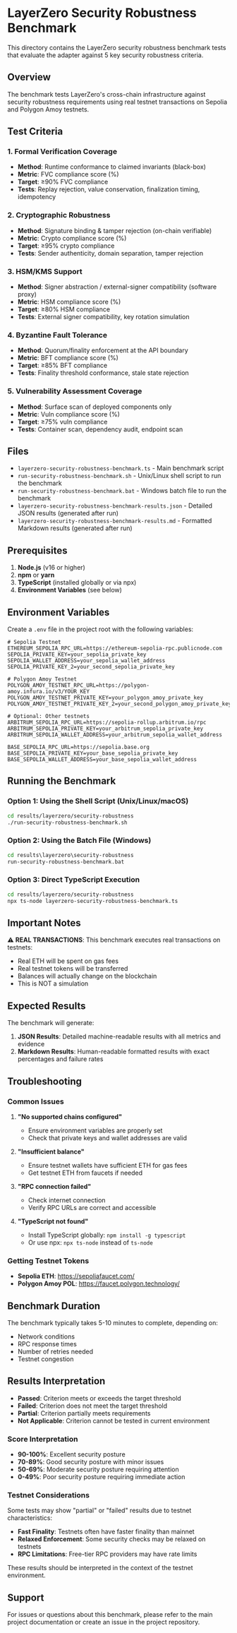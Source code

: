 # LayerZero Security Robustness Benchmark

This directory contains the LayerZero security robustness benchmark tests that evaluate the adapter against 5 key security robustness criteria.

## Overview

The benchmark tests LayerZero's cross-chain infrastructure against security robustness requirements using real testnet transactions on Sepolia and Polygon Amoy testnets.

## Test Criteria

### 1. Formal Verification Coverage
- **Method**: Runtime conformance to claimed invariants (black-box)
- **Metric**: FVC compliance score (%)
- **Target**: ≥90% FVC compliance
- **Tests**: Replay rejection, value conservation, finalization timing, idempotency

### 2. Cryptographic Robustness
- **Method**: Signature binding & tamper rejection (on-chain verifiable)
- **Metric**: Crypto compliance score (%)
- **Target**: ≥95% crypto compliance
- **Tests**: Sender authenticity, domain separation, tamper rejection

### 3. HSM/KMS Support
- **Method**: Signer abstraction / external-signer compatibility (software proxy)
- **Metric**: HSM compliance score (%)
- **Target**: ≥80% HSM compliance
- **Tests**: External signer compatibility, key rotation simulation

### 4. Byzantine Fault Tolerance
- **Method**: Quorum/finality enforcement at the API boundary
- **Metric**: BFT compliance score (%)
- **Target**: ≥85% BFT compliance
- **Tests**: Finality threshold conformance, stale state rejection

### 5. Vulnerability Assessment Coverage
- **Method**: Surface scan of deployed components only
- **Metric**: Vuln compliance score (%)
- **Target**: ≥75% vuln compliance
- **Tests**: Container scan, dependency audit, endpoint scan

## Files

- `layerzero-security-robustness-benchmark.ts` - Main benchmark script
- `run-security-robustness-benchmark.sh` - Unix/Linux shell script to run the benchmark
- `run-security-robustness-benchmark.bat` - Windows batch file to run the benchmark
- `layerzero-security-robustness-benchmark-results.json` - Detailed JSON results (generated after run)
- `layerzero-security-robustness-benchmark-results.md` - Formatted Markdown results (generated after run)

## Prerequisites

1. **Node.js** (v16 or higher)
2. **npm** or **yarn**
3. **TypeScript** (installed globally or via npx)
4. **Environment Variables** (see below)

## Environment Variables

Create a `.env` file in the project root with the following variables:

```env
# Sepolia Testnet
ETHEREUM_SEPOLIA_RPC_URL=https://ethereum-sepolia-rpc.publicnode.com
SEPOLIA_PRIVATE_KEY=your_sepolia_private_key
SEPOLIA_WALLET_ADDRESS=your_sepolia_wallet_address
SEPOLIA_PRIVATE_KEY_2=your_second_sepolia_private_key

# Polygon Amoy Testnet
POLYGON_AMOY_TESTNET_RPC_URL=https://polygon-amoy.infura.io/v3/YOUR_KEY
POLYGON_AMOY_TESTNET_PRIVATE_KEY=your_polygon_amoy_private_key
POLYGON_AMOY_TESTNET_PRIVATE_KEY_2=your_second_polygon_amoy_private_key

# Optional: Other testnets
ARBITRUM_SEPOLIA_RPC_URL=https://sepolia-rollup.arbitrum.io/rpc
ARBITRUM_SEPOLIA_PRIVATE_KEY=your_arbitrum_sepolia_private_key
ARBITRUM_SEPOLIA_WALLET_ADDRESS=your_arbitrum_sepolia_wallet_address

BASE_SEPOLIA_RPC_URL=https://sepolia.base.org
BASE_SEPOLIA_PRIVATE_KEY=your_base_sepolia_private_key
BASE_SEPOLIA_WALLET_ADDRESS=your_base_sepolia_wallet_address
```

## Running the Benchmark

### Option 1: Using the Shell Script (Unix/Linux/macOS)
```bash
cd results/layerzero/security-robustness
./run-security-robustness-benchmark.sh
```

### Option 2: Using the Batch File (Windows)
```cmd
cd results\layerzero\security-robustness
run-security-robustness-benchmark.bat
```

### Option 3: Direct TypeScript Execution
```bash
cd results/layerzero/security-robustness
npx ts-node layerzero-security-robustness-benchmark.ts
```

## Important Notes

⚠️ **REAL TRANSACTIONS**: This benchmark executes real transactions on testnets:
- Real ETH will be spent on gas fees
- Real testnet tokens will be transferred
- Balances will actually change on the blockchain
- This is NOT a simulation

## Expected Results

The benchmark will generate:
1. **JSON Results**: Detailed machine-readable results with all metrics and evidence
2. **Markdown Results**: Human-readable formatted results with exact percentages and failure rates

## Troubleshooting

### Common Issues

1. **"No supported chains configured"**
   - Ensure environment variables are properly set
   - Check that private keys and wallet addresses are valid

2. **"Insufficient balance"**
   - Ensure testnet wallets have sufficient ETH for gas fees
   - Get testnet ETH from faucets if needed

3. **"RPC connection failed"**
   - Check internet connection
   - Verify RPC URLs are correct and accessible

4. **"TypeScript not found"**
   - Install TypeScript globally: `npm install -g typescript`
   - Or use npx: `npx ts-node` instead of `ts-node`

### Getting Testnet Tokens

- **Sepolia ETH**: https://sepoliafaucet.com/
- **Polygon Amoy POL**: https://faucet.polygon.technology/

## Benchmark Duration

The benchmark typically takes 5-10 minutes to complete, depending on:
- Network conditions
- RPC response times
- Number of retries needed
- Testnet congestion

## Results Interpretation

- **Passed**: Criterion meets or exceeds the target threshold
- **Failed**: Criterion does not meet the target threshold
- **Partial**: Criterion partially meets requirements
- **Not Applicable**: Criterion cannot be tested in current environment

### Score Interpretation
- **90-100%**: Excellent security posture
- **70-89%**: Good security posture with minor issues
- **50-69%**: Moderate security posture requiring attention
- **0-49%**: Poor security posture requiring immediate action

### Testnet Considerations

Some tests may show "partial" or "failed" results due to testnet characteristics:
- **Fast Finality**: Testnets often have faster finality than mainnet
- **Relaxed Enforcement**: Some security checks may be relaxed on testnets
- **RPC Limitations**: Free-tier RPC providers may have rate limits

These results should be interpreted in the context of the testnet environment.

## Support

For issues or questions about this benchmark, please refer to the main project documentation or create an issue in the project repository.